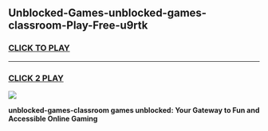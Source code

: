
## Unblocked-Games-unblocked-games-classroom-Play-Free-u9rtk
<h3>
<a href="https://premium76.site?title=unblocked-games-classroom&ref=21A">CLICK TO PLAY</a></h3>
<hr>

<h3>
<a href="https://premium76.site?title=unblocked-games-classroom&ref=21A">CLICK 2 PLAY</a>
  
</h3>

<a href="https://premium76.site?title=unblocked-games-classroom&ref=21A"><img src="https://clearcache.store/games.png"></a>


**unblocked-games-classroom games unblocked: Your Gateway to Fun and Accessible Online Gaming**
